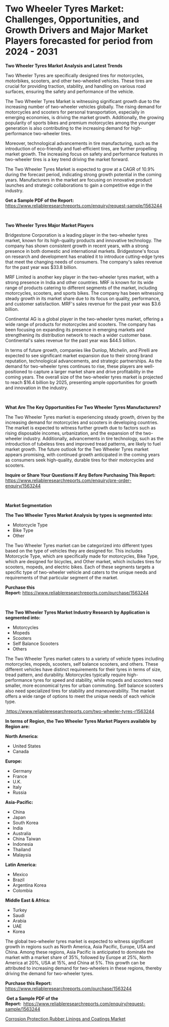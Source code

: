 <p><h1>Two Wheeler Tyres Market: Challenges, Opportunities, and Growth Drivers and Major Market Players forecasted for period from 2024 - 2031</h1></p><p><strong>Two Wheeler Tyres Market Analysis and Latest Trends</strong></p>
<p><p>Two Wheeler Tyres are specifically designed tires for motorcycles, motorbikes, scooters, and other two-wheeled vehicles. These tires are crucial for providing traction, stability, and handling on various road surfaces, ensuring the safety and performance of the vehicle.</p><p>The Two Wheeler Tyres Market is witnessing significant growth due to the increasing number of two-wheeler vehicles globally. The rising demand for motorcycles and scooters for personal transportation, especially in emerging economies, is driving the market growth. Additionally, the growing popularity of sports bikes and premium motorcycles among the younger generation is also contributing to the increasing demand for high-performance two-wheeler tires.</p><p>Moreover, technological advancements in tire manufacturing, such as the introduction of eco-friendly and fuel-efficient tires, are further propelling market growth. The increasing focus on safety and performance features in two-wheeler tires is a key trend driving the market forward.</p><p>The Two Wheeler Tyres Market is expected to grow at a CAGR of 10.9% during the forecast period, indicating strong growth potential in the coming years. Manufacturers in the market are focusing on innovative product launches and strategic collaborations to gain a competitive edge in the industry.</p></p>
<p><strong>Get a Sample PDF of the Report:&nbsp;</strong> <a href="https://www.reliableresearchreports.com/enquiry/request-sample/1563244">https://www.reliableresearchreports.com/enquiry/request-sample/1563244</a></p>
<p>&nbsp;</p>
<p><strong>Two Wheeler Tyres Major Market Players</strong></p>
<p><p>Bridgestone Corporation is a leading player in the two-wheeler tyres market, known for its high-quality products and innovative technology. The company has shown consistent growth in recent years, with a strong presence in both domestic and international markets. Bridgestone's focus on research and development has enabled it to introduce cutting-edge tyres that meet the changing needs of consumers. The company's sales revenue for the past year was $33.8 billion.</p><p>MRF Limited is another key player in the two-wheeler tyres market, with a strong presence in India and other countries. MRF is known for its wide range of products catering to different segments of the market, including motorcycles, scooters, and sports bikes. The company has been witnessing steady growth in its market share due to its focus on quality, performance, and customer satisfaction. MRF's sales revenue for the past year was $3.6 billion.</p><p>Continental AG is a global player in the two-wheeler tyres market, offering a wide range of products for motorcycles and scooters. The company has been focusing on expanding its presence in emerging markets and strengthening its distribution network to reach a wider customer base. Continental's sales revenue for the past year was $44.5 billion.</p><p>In terms of future growth, companies like Dunlop, Michelin, and Pirelli are expected to see significant market expansion due to their strong brand reputation, technological advancements, and strategic partnerships. As the demand for two-wheeler tyres continues to rise, these players are well-positioned to capture a larger market share and drive profitability in the coming years. The overall size of the two-wheeler tyres market is projected to reach $16.4 billion by 2025, presenting ample opportunities for growth and innovation in the industry.</p></p>
<p>&nbsp;</p>
<p><strong>What Are The Key Opportunities For Two Wheeler Tyres Manufacturers?</strong></p>
<p><p>The Two Wheeler Tyres market is experiencing steady growth, driven by the increasing demand for motorcycles and scooters in developing countries. The market is expected to witness further growth due to factors such as rising disposable incomes, urbanization, and the expansion of the two-wheeler industry. Additionally, advancements in tire technology, such as the introduction of tubeless tires and improved tread patterns, are likely to fuel market growth. The future outlook for the Two Wheeler Tyres market appears promising, with continued growth anticipated in the coming years as consumers seek high-quality, durable tires for their motorcycles and scooters.</p></p>
<p><strong>Inquire or Share Your Questions If Any Before Purchasing This Report:</strong> <a href="https://www.reliableresearchreports.com/enquiry/pre-order-enquiry/1563244">https://www.reliableresearchreports.com/enquiry/pre-order-enquiry/1563244</a></p>
<p>&nbsp;</p>
<p><strong>Market Segmentation</strong></p>
<p><strong>The Two Wheeler Tyres Market Analysis by types is segmented into:</strong></p>
<p><ul><li>Motorcycle Type</li><li>Bike Type</li><li>Other</li></ul></p>
<p><p>The Two Wheeler Tyres market can be categorized into different types based on the type of vehicles they are designed for. This includes Motorcycle Type, which are specifically made for motorcycles, Bike Type, which are designed for bicycles, and Other market, which includes tires for scooters, mopeds, and electric bikes. Each of these segments targets a specific type of two-wheeler vehicle and caters to the unique needs and requirements of that particular segment of the market.</p></p>
<p><strong>Purchase this Report:&nbsp;</strong><a href="https://www.reliableresearchreports.com/purchase/1563244">https://www.reliableresearchreports.com/purchase/1563244</a></p>
<p>&nbsp;</p>
<p><strong>The Two Wheeler Tyres Market Industry Research by Application is segmented into:</strong></p>
<p><ul><li>Motorcycles</li><li>Mopeds</li><li>Scooters</li><li>Self Balance Scooters</li><li>Others</li></ul></p>
<p><p>The Two Wheeler Tyres market caters to a variety of vehicle types including motorcycles, mopeds, scooters, self balance scooters, and others. These different vehicles have distinct requirements for their tyres in terms of size, tread pattern, and durability. Motorcycles typically require high-performance tyres for speed and stability, while mopeds and scooters need smaller, more economical tyres for urban commuting. Self balance scooters also need specialized tires for stability and maneuverability. The market offers a wide range of options to meet the unique needs of each vehicle type.</p></p>
<p><a href="https://www.reliableresearchreports.com/two-wheeler-tyres-r1563244">&nbsp;https://www.reliableresearchreports.com/two-wheeler-tyres-r1563244</a></p>
<p><strong>In terms of Region, the Two Wheeler Tyres Market Players available by Region are:</strong></p>
<p>
    <p> <strong> North America: </strong>
        <ul>
            <li>United States</li>
            <li>Canada</li>
        </ul>
        </p> 
    <p> <strong> Europe: </strong>
        <ul>
            <li>Germany</li>
            <li>France</li>
            <li>U.K.</li>
            <li>Italy</li>
            <li>Russia</li>
        </ul>
        </p> 
    <p> <strong> Asia-Pacific: </strong>
        <ul>
            <li>China</li>
            <li>Japan</li>
            <li>South Korea</li>
            <li>India</li>
            <li>Australia</li>
            <li>China Taiwan</li>
            <li>Indonesia</li>
            <li>Thailand</li>
            <li>Malaysia</li>
        </ul>
        </p> 
    <p> <strong> Latin America: </strong>
        <ul>
            <li>Mexico</li>
            <li>Brazil</li>
            <li>Argentina Korea</li>
            <li>Colombia</li>
        </ul>
        </p> 
    <p> <strong> Middle East & Africa: </strong>
        <ul>
            <li>Turkey</li>
            <li>Saudi</li>
            <li>Arabia</li>
            <li>UAE</li>
            <li>Korea</li>
        </ul>
    </p>
    </p>
<p><p>The global two-wheeler tyres market is expected to witness significant growth in regions such as North America, Asia Pacific, Europe, USA and China. Among these regions, Asia Pacific is anticipated to dominate the market with a market share of 35%, followed by Europe at 25%, North America at 20%, USA at 15%, and China at 5%. This growth can be attributed to increasing demand for two-wheelers in these regions, thereby driving the demand for two-wheeler tyres.</p></p>
<p><strong>Purchase this Report: </strong><a href="https://www.reliableresearchreports.com/purchase/1563244">https://www.reliableresearchreports.com/purchase/1563244</a></p>
<p>&nbsp;<strong>Get a Sample PDF of the Report:&nbsp;&nbsp;</strong><a href="https://www.reliableresearchreports.com/enquiry/request-sample/1563244">https://www.reliableresearchreports.com/enquiry/request-sample/1563244</a></p>
<p><strong></strong></p>
<p><p><a href="https://view.publitas.com/reportprime-1/corrosion-protection-rubber-linings-and-coatings-market-global-market-insights-and-sales-trends-2024-to-2031/">Corrosion Protection Rubber Linings and Coatings Market</a></p></p>